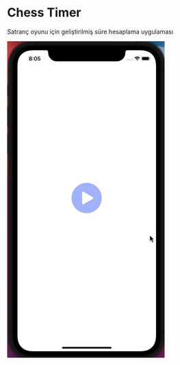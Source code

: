 # Chess Timer
Satranç oyunu için geliştirilmiş süre hesaplama uygulaması 

![Uygulama Ekran Görüntüsü](https://github.com/nursaharii/Chess_Timer/blob/main/Chess_Timer/ss.gif)
